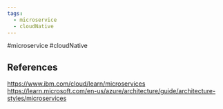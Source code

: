 ```yaml
---
tags:
  - microservice
  - cloudNative
---
```

#microservice #cloudNative 


## References
https://www.ibm.com/cloud/learn/microservices
https://learn.microsoft.com/en-us/azure/architecture/guide/architecture-styles/microservices
